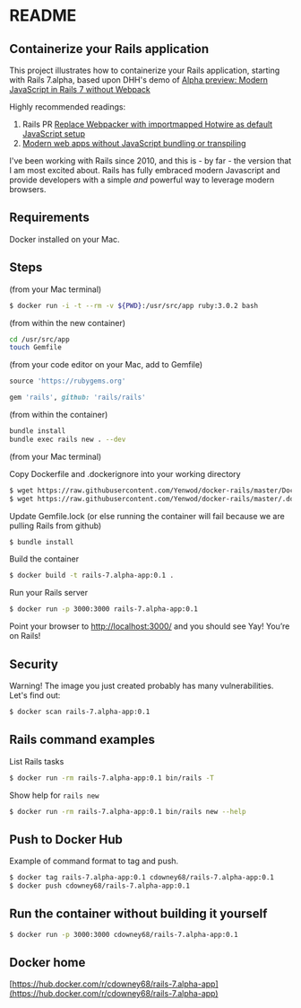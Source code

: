# README

## Containerize your Rails application

This project illustrates how to containerize your Rails application, starting with Rails 7.alpha, based upon DHH's demo of [Alpha preview: Modern JavaScript in Rails 7 without Webpack](https://www.youtube.com/watch?v=PtxZvFnL2i0)

Highly recommended readings: 
1. Rails PR [Replace Webpacker with importmapped Hotwire as default JavaScript setup](https://github.com/rails/rails/pull/42999)
2. [Modern web apps without JavaScript bundling or transpiling](https://world.hey.com/dhh/modern-web-apps-without-javascript-bundling-or-transpiling-a20f2755)

I've been working with Rails since 2010, and this is - by far - the version that I am most excited about.  Rails has fully embraced modern Javascript and provide developers with a simple _and_ powerful way to leverage modern browsers.  

## Requirements

Docker installed on your Mac.  

## Steps 

(from your Mac terminal)

```bash
$ docker run -i -t --rm -v ${PWD}:/usr/src/app ruby:3.0.2 bash
```
(from within the new container)

```bash
cd /usr/src/app
touch Gemfile 
```
(from your code editor on your Mac, add to Gemfile)

```ruby
source 'https://rubygems.org'

gem 'rails', github: 'rails/rails'
```

(from within the container)

```bash
bundle install 
bundle exec rails new . --dev 
```

(from your Mac terminal)

Copy Dockerfile and .dockerignore into your working directory

```bash
$ wget https://raw.githubusercontent.com/Yenwod/docker-rails/master/Dockerfile .
$ wget https://raw.githubusercontent.com/Yenwod/docker-rails/master/.dockerignore .
```

Update Gemfile.lock (or else running the container will fail because we are pulling Rails from github)

```bash
$ bundle install 
```

Build the container

```bash
$ docker build -t rails-7.alpha-app:0.1 .
```

Run your Rails server

```bash
$ docker run -p 3000:3000 rails-7.alpha-app:0.1 
```

Point your browser to [http://localhost:3000/](http://localhost:3000) and you should see Yay! You’re on Rails!

## Security

Warning! The image you just created probably has many vulnerabilities.  Let's find out:

```bash
$ docker scan rails-7.alpha-app:0.1  
```

## Rails command examples

List Rails tasks

```bash
$ docker run -rm rails-7.alpha-app:0.1 bin/rails -T
```

Show help for ```rails new```

```bash
$ docker run -rm rails-7.alpha-app:0.1 bin/rails new --help
```

## Push to Docker Hub

Example of command format to tag and push.

```bash
$ docker tag rails-7.alpha-app:0.1 cdowney68/rails-7.alpha-app:0.1
$ docker push cdowney68/rails-7.alpha-app:0.1
```

## Run the container without building it yourself

```bash
$ docker run -p 3000:3000 cdowney68/rails-7.alpha-app:0.1
```

## Docker home

[https://hub.docker.com/r/cdowney68/rails-7.alpha-app](https://hub.docker.com/r/cdowney68/rails-7.alpha-app)
